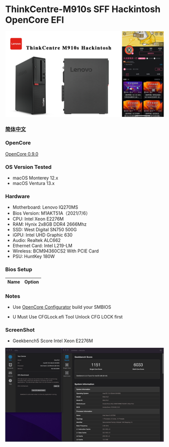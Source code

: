 # ThinkCentre-M910s SFF Hackintosh OpenCore EFI

![image](ScreenShot/M910s.png)

### [简体中文](README.zh_CN.md)

### OpenCore

[OpenCore 0.9.0](https://github.com/acidanthera/OpenCorePkg)

### OS Version Tested

- macOS Monterey 12.x
- macOS Ventura  13.x 

### Hardware

- Motherboard: Lenovo IQ270MS
- Bios Version: M1AKT51A（2021/7/6）
- CPU: Intel Xeon E2276M
- RAM: Hynix  2x8GB DDR4 2666Mhz
- SSD: West Digital SN750 500G
- iGPU: Intel UHD Graphic 630
- Audio: Realtek ALC662
- Ethernet Card: Intel L219-LM
- Wireless: BCM94360CS2 With PCIE Card
- PSU: HuntKey 180W

### Bios Setup

| Name | Option |
| ----- | --- |


### Notes
 - Use [OpenCore Configurator](https://mackie100projects.altervista.org/opencore-configurator/) build your SMBIOS
 
 - U Must Use CFGLock.efi Tool Unlock CFG LOCK first
 

### ScreenShot 

- Geekbench5 Score Intel Xeon E2276M

![image](ScreenShot/geekbench.JPG)
